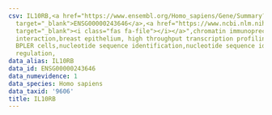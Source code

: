 ```yaml
---
csv: IL10RB,<a href="https://www.ensembl.org/Homo_sapiens/Gene/Summary?db=core;g=ENSG00000243646"
  target="_blank">ENSG00000243646</a>,<a href="https://www.ncbi.nlm.nih.gov/pubmed/22863008"
  target="_blank"><i class="fas fa-file"></i></a>",chromatin immunoprecipitation assay,direct
  interaction,breast epithelium, high throughput transcription profiling by microarray,
  BPLER cells,nucleotide sequence identification,nucleotide sequence identification,transcriptional
  regulation,
data_alias: IL10RB
data_id: ENSG00000243646
data_numevidence: 1
data_species: Homo sapiens
data_taxid: '9606'
title: IL10RB
---
```

